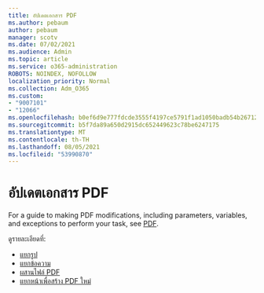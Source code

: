 ```yaml
---
title: อัปเดตเอกสาร PDF
ms.author: pebaum
author: pebaum
manager: scotv
ms.date: 07/02/2021
ms.audience: Admin
ms.topic: article
ms.service: o365-administration
ROBOTS: NOINDEX, NOFOLLOW
localization_priority: Normal
ms.collection: Adm_O365
ms.custom:
- "9007101"
- "12066"
ms.openlocfilehash: b0ef6d9e777fdcde3555f4197ce5791f1ad1050badb54b267129d2b1febe0e7c
ms.sourcegitcommit: b5f7da89a650d2915dc652449623c78be6247175
ms.translationtype: MT
ms.contentlocale: th-TH
ms.lasthandoff: 08/05/2021
ms.locfileid: "53990870"
---
```

# <a name="update-pdf-documents"></a>อัปเดตเอกสาร PDF

For a guide to making PDF modifications, including parameters, variables, and exceptions to perform your task, see [PDF](/power-automate/desktop-flows/actions-reference/pdf).

ดูรายละเอียดที่:

- [แยกรูป](/power-automate/desktop-flows/actions-reference/pdf#pdf-actions)
- [แยกข้อความ](/power-automate/desktop-flows/actions-reference/pdf#extracttextfrompdfaction)
- [ผสานไฟล์ PDF](/power-automate/desktop-flows/actions-reference/pdf#mergefiles)
- [แยกหน้าเพื่อสร้าง PDF ใหม่](/power-automate/desktop-flows/actions-reference/pdf#extractpages)
